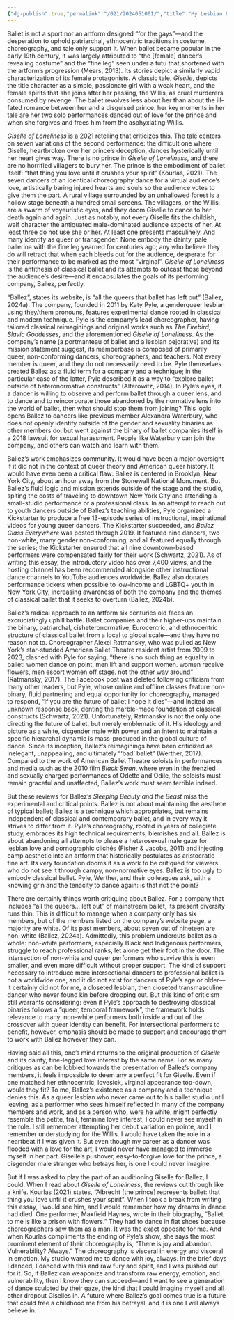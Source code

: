 ```yaml
---
{"dg-publish":true,"permalink":"/021/2024051001/","title":"My Lesbian Experience with “Giselle of Loneliness”","tags":["SJS310"]}
---
```


Ballet is not a sport nor an artform designed “for the gays”—and the desperation to uphold patriarchal, ethnocentric traditions in costume, choreography, and tale only support it. When ballet became popular in the early 19th century, it was largely attributed to “the \[female] dancer’s revealing costume” and the “fine leg” seen under a tutu that shortened with the artform’s progression (Mears, 2013). Its stories depict a similarly vapid characterization of its female protagonists. A classic tale, *Giselle*, depicts the title character as a simple, passionate girl with a weak heart, and the female spirits that she joins after her passing, the Willis, as cruel murderers consumed by revenge. The ballet revolves less about her than about the ill-fated romance between her and a disguised prince: her key moments in her tale are her two solo performances danced out of love for the prince and when she forgives and frees him from the asphyxiating Willis.

*Giselle of Loneliness* is a 2021 retelling that criticizes this. The tale centers on seven variations of the second performance: the difficult one where Giselle, heartbroken over her prince’s deception, dances hysterically until her heart gives way. There is no prince in *Giselle of Loneliness*, and there are no horrified villagers to bury her. The prince is the embodiment of ballet itself: “that thing you love until it crushes your spirit” (Kourlas, 2021). The seven dancers of an identical choreography dance for a virtual audience’s love, artistically baring injured hearts and souls so the audience votes to give them the part. A rural village surrounded by an unhallowed forest is a hollow stage beneath a hundred small screens. The villagers, or the Willis, are a swarm of voyeuristic eyes, and they doom Giselle to dance to her death again and again. Just as notably, not every Giselle fits the childish, waif character the antiquated male-dominated audience expects of her. At least three do not use she or her. At least one presents masculinely. And many identify as queer or transgender. None embody the dainty, pale ballerina with the fine leg yearned for centuries ago; any who believe they do will retract that when each bleeds out for the audience, desperate for their performance to be marked as the most “virginal”. *Giselle of Loneliness* is the antithesis of classical ballet and its attempts to outcast those beyond the audience’s desire—and it encapsulates the goals of its performing company, Ballez, perfectly.

“Ballez”, states its website, is “all the queers that ballet has left out” (Ballez, 2024a). The company, founded in 2011 by Katy Pyle, a genderqueer lesbian using they/them pronouns, features experimental dance rooted in classical and modern technique. Pyle is the company’s lead choreographer, having tailored classical reimaginings and original works such as *The Firebird*, *Slavic Goddesses*, and the aforementioned *Giselle of Loneliness*. As the company’s name (a portmanteau of ballet and a lesbian pejorative) and its mission statement suggest, its memberbase is composed of primarily queer, non-conforming dancers, choreographers, and teachers. Not every member is queer, and they do not necessarily need to be. Pyle themselves created Ballez as a fluid term for a company and a technique; in the particular case of the latter, Pyle described it as a way to “explore ballet outside of heteronormative constructs” (Alterowitz, 2014). In Pyle’s eyes, if a dancer is willing to observe and perform ballet through a queer lens, and to dance and to reincorporate those abandoned by the normative lens into the world of ballet, then what should stop them from joining? This logic opens Ballez to dancers like previous member Alexandra Waterbury, who does not openly identify outside of the gender and sexuality binaries as other members do, but went against the binary of ballet companies itself in a 2018 lawsuit for sexual harassment. People like Waterbury can join the company, and others can watch and learn with them.

Ballez’s work emphasizes community. It would have been a major oversight if it did not in the context of queer theory and American queer history. It would have even been a critical flaw: Ballez is centered in Brooklyn, New York City, about an hour away from the Stonewall National Monument. But Ballez’s fluid logic and mission extends outside of the stage and the studio, spiting the costs of traveling to downtown New York City and attending a small-studio performance or a professional class. In an attempt to reach out to youth dancers outside of Ballez’s teaching abilities, Pyle organized a Kickstarter to produce a free 13-episode series of instructional, inspirational videos for young queer dancers. The Kickstarter succeeded, and *Ballez Class Everywhere* was posted through 2019. It featured nine dancers, two non-white, many gender non-conforming, and all featured equally through the series; the Kickstarter ensured that all nine downtown-based performers were compensated fairly for their work (Schwartz, 2021). As of writing this essay, the introductory video has over 7,400 views, and the hosting channel has been recommended alongside other instructional dance channels to YouTube audiences worldwide. Ballez also donates performance tickets when possible to low-income and LGBTQ+ youth in New York City, increasing awareness of both the company and the themes of classical ballet that it seeks to overturn (Ballez, 2024b).

Ballez’s radical approach to an artform six centuries old faces an excruciatingly uphill battle. Ballet companies and their higher-ups maintain the binary, patriarchal, cisheteronormative, Eurocentric, and ethnocentric structure of classical ballet from a local to global scale—and they have no reason not to. Choreographer Alexei Ratmansky, who was pulled as New York’s star-studded American Ballet Theatre resident artist from 2009 to 2023, clashed with Pyle for saying, “there is no such thing as equality in ballet: women dance on point, men lift and support women. women receive flowers, men escort women off stage. not the other way around” (Ratmansky, 2017). The Facebook post was deleted following criticism from many other readers, but Pyle, whose online and offline classes feature non-binary, fluid partnering and equal opportunity for choreography, managed to respond, “if you are the future of ballet I hope it dies”—and incited an unknown response back, denting the marble-made foundation of classical constructs (Schwartz, 2021). Unfortunately, Ratmansky is not the only one directing the future of ballet, but merely emblematic of it. His ideology and picture as a white, cisgender male with power and an intent to maintain a specific hierarchal dynamic is mass-produced in the global culture of dance. Since its inception, Ballez’s reimaginings have been criticized as inelegant, unappealing, and ultimately “‘bad’ ballet” (Werther, 2017). Compared to the work of American Ballet Theatre soloists in performances and media such as the 2010 film *Black Swan*, where even in the frenzied and sexually charged performances of Odette and Odile, the soloists must remain graceful and unaffected, Ballez’s work must seem terrible indeed.

But these reviews for Ballez’s *Sleeping Beauty and the Beast* miss the experimental and critical points. Ballez is not about maintaining the aesthete of typical ballet; Ballez is a technique which appropriates, but remains independent of classical and contemporary ballet, and in every way it strives to differ from it. Pyle’s choreography, rooted in years of collegiate study, embraces its high technical requirements, blemishes and all. Ballez is about abandoning all attempts to please a heterosexual male gaze for lesbian love and pornographic clichés (Fisher & Jacobs, 2011) and injecting camp aesthetic into an artform that historically postulates as aristocratic fine art. Its very foundation dooms it as a work to be critiqued for viewers who do not see it through campy, non-normative eyes. Ballez is too ugly to embody classical ballet. Pyle, Werther, and their colleagues ask, with a knowing grin and the tenacity to dance again: is that not the point?

There are certainly things worth critiquing about Ballez. For a company that includes “all the queers… left out” of mainstream ballet, its present diversity runs thin. This is difficult to manage when a company only has six members, but of the members listed on the company’s website page, a majority are white. Of its past members, about seven out of nineteen are non-white (Ballez, 2024a). Admittedly, this problem undercuts ballet as a whole: non-white performers, especially Black and Indigenous performers, struggle to reach professional ranks, let alone get their foot in the door. The intersection of non-white and queer performers who survive this is even smaller, and even more difficult without proper support. The kind of support necessary to introduce more intersectional dancers to professional ballet is not a worldwide one, and it did not exist for dancers of Pyle’s age or older—it certainly did not for me, a closeted lesbian, then closeted transmasculine dancer who never found kin before dropping out. But this kind of criticism still warrants considering: even if Pyle’s approach to destroying classical binaries follows a “queer, temporal framework”, the framework holds relevance to many: non-white performers both inside and out of the crossover with queer identity can benefit. For intersectional performers to benefit, however, emphasis should be made to support and encourage them to work with Ballez however they can.

Having said all this, one’s mind returns to the original production of *Giselle* and its dainty, fine-legged love interest by the same name. For as many critiques as can be lobbied towards the presentation of Ballez’s company members, it feels impossible to deem any a perfect fit for Giselle. Even if one matched her ethnocentric, lovesick, virginal appearance top-down, would they fit? To me, Ballez’s existence as a company and a technique denies this. As a queer lesbian who never came out to his ballet studio until leaving, as a performer who sees himself reflected in many of the company members and work, and as a person who, were he white, might perfectly resemble the petite, frail, feminine love interest, I could never see myself in the role. I still remember attempting her debut variation en pointe, and I remember understudying for the Willis. I would have taken the role in a heartbeat if I was given it. But even though my career as a dancer was flooded with a love for the art, I would never have managed to immerse myself in her part. Giselle’s pushover, easy-to-forgive love for the prince, a cisgender male stranger who betrays her, is one I could never imagine.

But if I was asked to play the part of an auditioning Giselle for Ballez, I could. When I read about *Giselle of Loneliness*, the reviews cut through like a knife. Kourlas (2021) states, “Albrecht \[the prince] represents ballet: that thing you love until it crushes your spirit”. When I took a break from writing this essay, I would see him, and I would remember how my dreams in dance had died. One performer, Maxfield Haynes, wrote in their biography, “Ballet to me is like a prison with flowers.” They had to dance in flat shoes because choreographers saw them as a man. It was the exact opposite for me. And when Kourlas compliments the ending of Pyle’s show, she says the most prominent element of their choreography is, “There is joy and abandon. Vulnerability? Always.” The choreography is visceral in energy and visceral in emotion. My studio wanted me to dance with joy, always. In the brief days I danced, I danced with this and raw fury and spirit, and I was pushed out for it. So, if Ballez can weaponize and transform raw energy, emotion, and vulnerability, then I know they can succeed—and I want to see a generation of dance sculpted by their gaze, the kind that I could imagine myself and all other dropout Giselles in. A future where Ballez’s goal comes true is a future that could free a childhood me from his betrayal, and it is one I will always believe in.